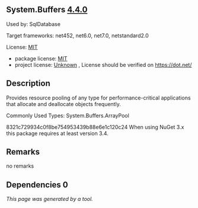 System.Buffers [4.4.0](https://www.nuget.org/packages/System.Buffers/4.4.0)
--------------------

Used by: SqlDatabase

Target frameworks: net452, net6.0, net7.0, netstandard2.0

License: [MIT](../../../../licenses/mit) 

- package license: [MIT](https://github.com/dotnet/corefx/blob/master/LICENSE.TXT) 
- project license: [Unknown](https://dot.net/) , License should be verified on https://dot.net/

Description
-----------
Provides resource pooling of any type for performance-critical applications that allocate and deallocate objects frequently.

Commonly Used Types:
System.Buffers.ArrayPool<T>
 
8321c729934c0f8be754953439b88e6e1c120c24 
When using NuGet 3.x this package requires at least version 3.4.

Remarks
-----------
no remarks


Dependencies 0
-----------


*This page was generated by a tool.*